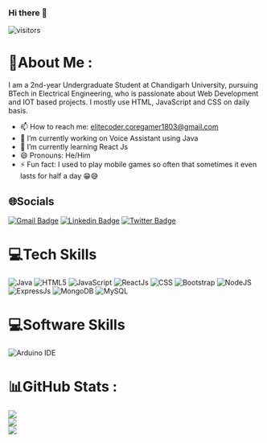 ### Hi there 👋

<!-- ![Hey there, I'm Priyanshu. I'm a frontend developer and a maker.](https://github.com/priyanshu-baran/priyanshu-baran/raw/master/header.gif) -->

![visitors](https://visitor-badge.glitch.me/badge?page_id=priyanshu-baran&left_color=green&right_color=red)

# 💫About Me :

I am a 2nd-year Undergraduate Student at Chandigarh University, pursuing BTech in Electrical Engineering, who is passionate about Web Development and IOT based projects. I mostly use HTML, JavaScript and CSS on daily basis.<br/>

- 📫 How to reach me: elitecoder.coregamer1803@gmail.com
- 🔭 I’m currently working on Voice Assistant using Java
- 🌱 I’m currently learning React Js
- 😄 Pronouns: He/Him
- ⚡ Fun fact: I used to play mobile games so often that sometimes it even lasts for half a day 😁😅

## 🌐Socials

[![Gmail Badge](https://img.shields.io/badge/-elitecoder.coregamer1803@gmail.com-c14438?style=flat&logo=Gmail&logoColor=white)](mailto:elitecoder.coregamer1803@gmail.com 'Connect via Email')
[![Linkedin Badge](https://img.shields.io/badge/-Priyanshu_Baran-0072b1?style=flat&logo=Linkedin&logoColor=white)](https://www.linkedin.com/in/priyanshu-baran/ 'Connect on LinkedIn')
[![Twitter Badge](https://img.shields.io/badge/-@Priyanshu_Baran-00acee?style=flat&logo=Twitter&logoColor=white)](https://twitter.com/intent/follow?screen_name=Priyanshu_Baran 'Follow on Twitter')

# 💻Tech Skills

![Java](https://img.shields.io/badge/java-%23ED8B00.svg?style=for-the-badge&logo=java&logoColor=white)
![HTML5](https://img.shields.io/badge/html5-%23E34F26.svg?style=for-the-badge&logo=html5&logoColor=white)
![JavaScript](https://img.shields.io/badge/javascript-%23323330.svg?style=for-the-badge&logo=javascript&logoColor=%23F7DF1E)
![ReactJs](https://img.shields.io/badge/React-20232A?style=for-the-badge&logo=react&logoColor=61DAFB)
![CSS](https://img.shields.io/badge/CSS3-1572B6?style=for-the-badge&logo=css3&logoColor=white)
![Bootstrap](https://img.shields.io/badge/bootstrap-%23563D7C.svg?style=for-the-badge&logo=bootstrap&logoColor=white)
![NodeJS](https://img.shields.io/badge/node.js-6DA55F?style=for-the-badge&logo=node.js&logoColor=white)
![ExpressJs](https://img.shields.io/badge/Express.js-000000?style=for-the-badge&logo=express&logoColor=white)
![MongoDB](https://img.shields.io/badge/MongoDB-%234ea94b.svg?style=for-the-badge&logo=mongodb&logoColor=white)
![MySQL](https://img.shields.io/badge/mysql-%2300f.svg?style=for-the-badge&logo=mysql&logoColor=white)

# 💻Software Skills

![Arduino IDE](https://img.shields.io/badge/Arduino_IDE-00979D?style=for-the-badge&logo=arduino&logoColor=white)

# 📊GitHub Stats :

![](https://github-readme-stats.vercel.app/api?username=priyanshu-baran&theme=vision-friendly-dark&hide_border=true&include_all_commits=false&count_private=false&show_icons=true)<br/>
![](https://github-readme-streak-stats.herokuapp.com/?user=priyanshu-baran&theme=blue-green&hide_border=true)<br/>
![](https://github-readme-stats.vercel.app/api/top-langs/?username=priyanshu-baran&theme=chartreuse-dark&hide_border=true&include_all_commits=false&count_private=false&layout=compact)

<!-- ### ✍️Random Dev Quote -->

<!-- ![](https://quotes-github-readme.vercel.app/api?type=vetical&theme=radical) -->

<!--
**priyanshu-baran/priyanshu-baran** is a ✨ _special_ ✨ repository because its `README.md` (this file) appears on your GitHub profile.

Here are some ideas to get you started:

- 🤔 I’m looking for help with ...
- 💬 Ask me about ...
-->
